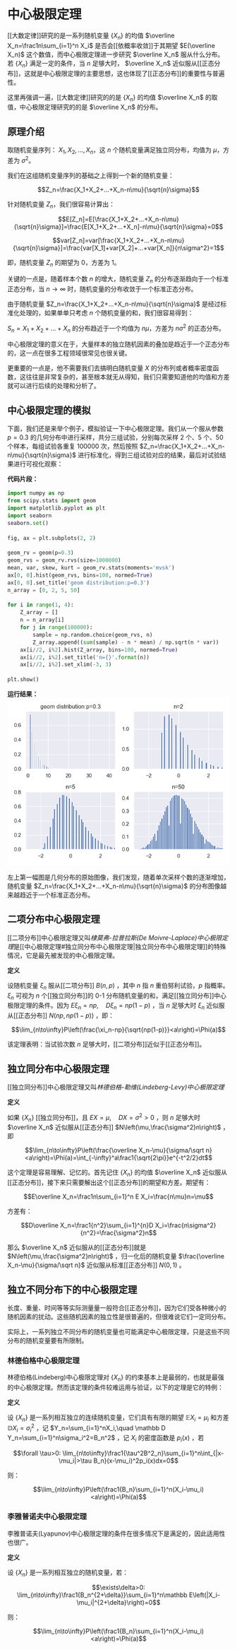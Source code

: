 # 中心极限定理

[[大数定律]]研究的是一系列随机变量 $\{X_n\}$ 的均值 $\overline X_n=\frac1n\sum_{i=1}^n X_i$ 是否会[[依概率收敛]]于其期望 $E(\overline X_n)$ 这个数值，而中心极限定理进一步研究 $\overline X_n$ 服从什么分布。若 $\{X_n\}$ 满足一定的条件，当 $n$ 足够大时， $\overline X_n$ 近似服从[[正态分布]]，这就是中心极限定理的主要思想，这也体现了[[正态分布]]的重要性与普遍性。

这里再强调一遍，[[大数定律]]研究的的是 $\{X_n\}$ 的均值 $\overline X_n$ 的取值，中心极限定理研究的的是 $\overline X_n$ 的分布。

## 原理介绍

取随机变量序列： $X_1,X_2,…,X_n$，这 $n$ 个随机变量满足独立同分布，均值为 $\mu$，方差为 $\sigma^2$。

我们在这组随机变量序列的基础之上得到一个新的随机变量：

$$Z_n=\frac{X_1+X_2+…+X_n-n\mu}{\sqrt{n}\sigma}$$

针对随机变量 $Z_n$，我们很容易计算出：

$$E[Z_n]=E[\frac{X_1+X_2+…+X_n-n\mu}{\sqrt{n}\sigma}]=\frac{E[X_1+X_2+…+X_n]-n\mu}{\sqrt{n}\sigma}=0$$

$$var[Z_n]=var[\frac{X_1+X_2+…+X_n-n\mu}{\sqrt{n}\sigma}]=\frac{var[X_1]+var[X_2]+…+var[X_n]}{n\sigma^2}=1$$

即，随机变量 $Z_n$ 的期望为 $0$，方差为 $1$。

关键的一点是，随着样本个数 $n$ 的增大，随机变量 $Z_n$ 的分布逐渐趋向于一个标准正态分布，当 $n \rightarrow \infty$ 时，随机变量的分布收敛于一个标准正态分布。

由于随机变量 $Z_n=\frac{X_1+X_2+…+X_n-n\mu}{\sqrt{n}\sigma}$ 是经过标准化处理的，如果单单只考虑 $n$ 个随机变量的和，我们很容易得到：

$S_n=X_1+X_2+…+X_n$ 的分布趋近于一个均值为 $n\mu$，方差为 $n\sigma ^2$ 的正态分布。

中心极限定理的意义在于，大量样本的独立随机因素的叠加是趋近于一个正态分布的，这一点在很多工程领域很常见也很关键。

更重要的一点是，他不需要我们去搞明白随机变量 $X$ 的分布列或者概率密度函数，这往往是非常复杂的，甚至根本就无从得知，我们只需要知道他的均值和方差就可以进行后续的处理和分析了。

## 中心极限定理的模拟

下面，我们还是来举个例子，模拟验证一下中心极限定理。我们从一个服从参数 $p=0.3$ 的几何分布中进行采样，共分三组试验，分别每次采样 $2$ 个、$5$ 个、$50$ 个样本，每组试验各重复 $100000$ 次，然后按照 $Z_n=\frac{X_1+X_2+…+X_n-n\mu}{\sqrt{n}\sigma}$ 进行标准化，得到三组试验对应的结果，最后对试验结果进行可视化观察：

**代码片段：**

```python
import numpy as np
from scipy.stats import geom
import matplotlib.pyplot as plt
import seaborn
seaborn.set()

fig, ax = plt.subplots(2, 2)

geom_rv = geom(p=0.3)
geom_rvs = geom_rv.rvs(size=1000000)
mean, var, skew, kurt = geom_rv.stats(moments='mvsk')
ax[0, 0].hist(geom_rvs, bins=100, normed=True)
ax[0, 0].set_title('geom distribution:p=0.3')
n_array = [0, 2, 5, 50]

for i in range(1, 4):
    Z_array = []
    n = n_array[i]
    for j in range(100000):
        sample = np.random.choice(geom_rvs, n)
        Z_array.append((sum(sample) - n * mean) / np.sqrt(n * var))
    ax[i//2, i%2].hist(Z_array, bins=100, normed=True)
    ax[i//2, i%2].set_title('n={}'.format(n))
    ax[i//2, i%2].set_xlim(-3, 3)
    
plt.show()
```

**运行结果：**
![附件/机器学习数学/4f4b8fab2b1af37fe2b214adb73602cd.png](../../附件/机器学习数学/4f4b8fab2b1af37fe2b214adb73602cd.png)

左上第一幅图是几何分布的原始图像，我们发现，随着单次采样个数的逐渐增加，随机变量 $Z_n=\frac{X_1+X_2+…+X_n-n\mu}{\sqrt{n}\sigma}$ 的分布图像越来越趋近于一个标准正态分布。



## 二项分布中心极限定理

[[二项分布]]中心极限定理又叫*棣莫弗-拉普拉斯(De Moivre-Laplace)中心极限定理*是[[中心极限定理#独立同分布中心极限定理|独立同分布中心极限定理]]的特殊情况，它是最先被发现的中心极限定理。

**定义**

设随机变量 $\xi_n$ 服从[[二项分布]] $B(n,p)$ ，其中 $n$ 指 $n$ 重伯努利试验，$p$ 指概率。 $\xi_n$ 可视为 $n$ 个[[独立同分布]]的 0-1 分布随机变量的和，满足[[独立同分布]]中心极限定理的条件。因为 $E\xi_n=np,\quad  D\xi_n=np(1-p)$ ，当 $n$ 足够大时 $\xi_n$ 近似服从[[正态分布]] $N(np,np(1-p))$ ，即：

$$\lim_{n\to\infty}P\left(\frac{\xi_n-np}{\sqrt{np(1-p)}}<a\right)=\Phi(a)$$

该定理表明：当试验次数 $n$ 足够大时，[[二项分布]]近似于[[正态分布]]。

## 独立同分布中心极限定理

[[独立同分布]]中心极限定理又叫*林德伯格-勒维(Lindeberg-Levy)中心极限定理*

**定义**

如果 $\{X_n\}$ [[独立同分布]]，且 $EX=\mu,\quad D X=\sigma^2>0$ ，则 $n$ 足够大时 $\overline X_n$ 近似服从[[正态分布]] $N\left(\mu,\frac{\sigma^2}n\right)$ ，即

$$\lim_{n\to\infty}P\left(\frac{\overline X_n-\mu}{\sigma/\sqrt n}<a\right)=\Phi(a)=\int_{-\infty}^a\frac1{\sqrt{2\pi}}e^{-t^2/2}dt$$

这个定理是容易理解、记忆的。首先记住 $\{X_n\}$ 的均值 $\overline X_n$ 近似服从[[正态分布]]，接下来只需要解出这个[[正态分布]]的期望和方差。期望有：

$$E\overline X_n=\frac1n\sum_{i=1}^n E X_i=\frac{n\mu}n=\mu$$

方差有：

$$D\overline X_n=\frac1{n^2}\sum_{i=1}^{n}D X_i=\frac{n\sigma^2}{n^2}=\frac{\sigma^2}n$$

那么 $\overline X_n$ 近似服从的[[正态分布]]就是 $N\left(\mu,\frac{\sigma^2}n\right)$ ，归一化后的随机变量 $\frac{\overline X_n-\mu}{\sigma/\sqrt n}$ 近似服从标准[[正态分布]] $N(0,1)$ 。


## 独立不同分布下的中心极限定理

长度、重量、时间等等实际测量量一般符合[[正态分布]]，因为它们受各种微小的随机因素的扰动。这些随机因素的独立性是很普遍的，但很难说它们一定同分布。

实际上，一系列独立不同分布的随机变量也可能满足中心极限定理，只是这些不同分布的随机变量要有所限制。

### 林德伯格中心极限定理

林德伯格(Lindeberg)中心极限定理对 $\{X_n\}$ 的约束基本上是最弱的，也就是最强的中心极限定理。然而该定理的条件较难运用与验证，以下的定理是它的特例：

**定义**

设 $\{X_n\}$ 是一系列相互独立的连续随机变量，它们具有有限的期望 $\mathbb E X_i=\mu_i$ 和方差 $\mathbb D X_i=\sigma_i^2$ ，记 $Y_n=\sum_{i=1}^nX_i,\quad \mathbb D Y_n=\sum_{i=1}^n\sigma_i^2=B_n^2$ ，记 $X_i$ 的密度函数是 $p_i(x)$ ，若

$$\forall \tau>0: \lim_{n\to\infty}\frac1{\tau^2B^2_n}\sum_{i=1}^n\int_{|x-\mu_i|>\tau B_n}(x-\mu_i)^2p_i(x)dx=0$$

则：

$$\lim_{n\to\infty}P\left(\frac1{B_n}\sum_{i=1}^n(X_i-\mu_i)<a\right)=\Phi(a)$$



### 李雅普诺夫中心极限定理

李雅普诺夫(Lyapunov)中心极限定理的条件在很多情况下是满足的，因此适用性也很广。

**定义**

设 $\{X_n\}$ 是一系列相互独立的随机变量，若：

$$\exists\delta>0: \lim_{n\to\infty}\frac1{B_n^{2+\delta}}\sum_{i=1}^n\mathbb E\left(|X_i-\mu_i|^{2+\delta}\right)=0$$

则：

$$\lim_{n\to\infty}P\left(\frac1{B_n}\sum_{i=1}^n(X_i-\mu_i)<a\right)=\Phi(a)$$


